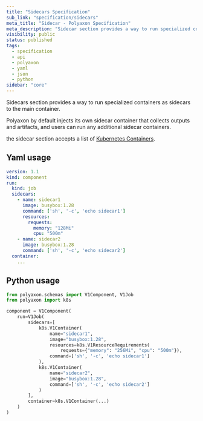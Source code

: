 ```yaml
---
title: "Sidecars Specification"
sub_link: "specification/sidecars"
meta_title: "Sidecar - Polyaxon Specification"
meta_description: "Sidecar section provides a way to run specialized containers as sidecars to the main container."
visibility: public
status: published
tags:
  - specification
  - api
  - polyaxon
  - yaml
  - json
  - python
sidebar: "core"
---
```


Sidecars section provides a way to run specialized containers as sidecars to the main container.

Polyaxon by default injects its own sidecar container that collects outputs and artifacts,
and users can run any additional sidecar containers.

the sidecar section accepts a list of [Kubernetes Containers](https://kubernetes.io/docs/concepts/containers/).

## Yaml usage

```yaml
version: 1.1
kind: component
run:
  kind: job
  sidecars:
    - name: sidecar1
      image: busybox:1.28
      command: ['sh', '-c', 'echo sidecar1']
      resources:
        requests:
          memory: "128Mi"
          cpu: "500m"
    - name: sidecar2
      image: busybox:1.28
      command: ['sh', '-c', 'echo sidecar2']
  container:
    ...
```

## Python usage

```python
from polyaxon.schemas import V1Component, V1Job
from polyaxon import k8s

component = V1Component(
    run=V1Job(
        sidecars=[
            k8s.V1Container(
                name="sidecar1",
                image="busybox:1.28",
                resources=k8s.V1ResourceRequirements(
                    requests={"memory": "256Mi", "cpu": "500m"}),
                command=['sh', '-c', 'echo sidecar1']
            ),
            k8s.V1Container(
                name="sidecar2",
                image="busybox:1.28",
                command=['sh', '-c', 'echo sidecar2']
            )
        ],
        container=k8s.V1Container(...)
    )
)
```
